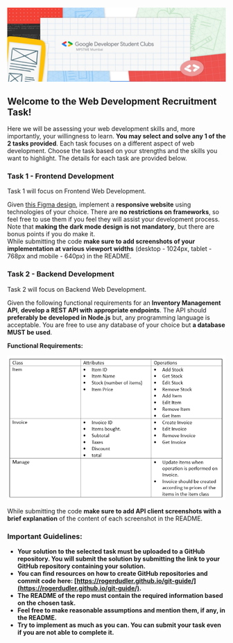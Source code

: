 ![Banner](./assets/banner.png)

## Welcome to the Web Development Recruitment Task!

Here we will be assessing your web development skills and, more importantly, your willingness to learn. **You may select and solve any 1 of the 2 tasks provided**. Each task focuses on a different aspect of web development. Choose the task based on your strengths and the skills you want to highlight. The details for each task are provided below.

### Task 1 - Frontend Development

Task 1 will focus on Frontend Web Development.

Given [this Figma design](https://www.figma.com/file/8OMcUNnetlpVDLyKkIYR8s/GDSC-Web-Dev-Recruitment-Task-1), implement a **responsive website** using technologies of your choice. There are **no restrictions on frameworks**, so feel free to use them if you feel they will assist your development process.  
Note that **making the dark mode design is not mandatory**, but there are bonus points if you do make it.  
While submitting the code **make sure to add screenshots of your implementation at various viewport widths** (desktop - 1024px, tablet - 768px and mobile - 640px) in the README.

### Task 2 - Backend Development

Task 2 will focus on Backend Web Development.

Given the following functional requirements for an **Inventory Management API**, **develop a REST API with appropriate endpoints**. The API should **preferably be developed in Node.js** but, any programming language is acceptable. You are free to use any database of your choice but **a database MUST be used**.

**Functional Requirements:**

![Functional Requirements Table](./assets/functional-requirements.png)

While submitting the code **make sure to add API client screenshots with a brief explanation** of the content of each screenshot in the README.

### Important Guidelines:

- **Your solution to the selected task must be uploaded to a GitHub repository. You will submit the solution by submitting the link to your GitHub repository containing your solution.**
- **You can find resources on how to create GitHub repositories and commit code here: [https://rogerdudler.github.io/git-guide/](https://rogerdudler.github.io/git-guide/).**
- **The README of the repo must contain the required information based on the chosen task.**
- **Feel free to make reasonable assumptions and mention them, if any, in the README.**
- **Try to implement as much as you can. You can submit your task even if you are not able to complete it.**
